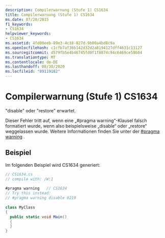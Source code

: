 ```yaml
---
description: Compilerwarnung (Stufe 1) CS1634
title: Compilerwarnung (Stufe 1) CS1634
ms.date: 07/20/2015
f1_keywords:
- CS1634
helpviewer_keywords:
- CS1634
ms.assetid: 4fd00eeb-89e3-4c18-827d-9b00a4bd8c9a
ms.openlocfilehash: c1cfb7af36b142d32d2a8194127dff4631c13127
ms.sourcegitcommit: d579fb5e4b46745fd0f1f8874c94c6469ce58604
ms.translationtype: MT
ms.contentlocale: de-DE
ms.lasthandoff: 08/30/2020
ms.locfileid: "89119182"
---
```

# <a name="compiler-warning-level-1-cs1634"></a>Compilerwarnung (Stufe 1) CS1634
"disable" oder "restore" erwartet.  
  
 Dieser Fehler tritt auf, wenn eine „#pragma warning“-Klausel falsch formatiert wurde, wenn also beispielsweise „disable“ oder „restore“ weggelassen wurde. Weitere Informationen finden Sie unter der [#pragma warning](../language-reference/preprocessor-directives/preprocessor-pragma-warning.md) .  
  
## <a name="example"></a>Beispiel  
 Im folgenden Beispiel wird CS1634 generiert:  
  
```csharp  
// CS1634.cs  
// compile with: /W:1  
  
#pragma warning   // CS1634  
// Try this instead:  
// #pragma warning disable 0219  
  
class MyClass  
{  
  public static void Main()  
  {  
  }  
}  
```
